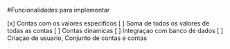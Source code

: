 #Funcionalidades para implementar

[x] Contas com os valores especificos
[ ] Soma de todos os valores de todas as contas
[ ] Contas dinamicas
[ ] Integraçao com banco de dados
[ ] Criaçao de usuario, Conjunto de contas e contas

